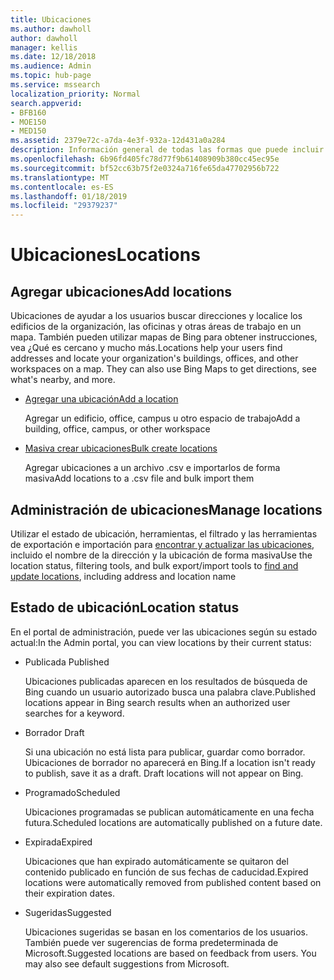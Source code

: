 ```yaml
---
title: Ubicaciones
ms.author: dawholl
author: dawholl
manager: kellis
ms.date: 12/18/2018
ms.audience: Admin
ms.topic: hub-page
ms.service: mssearch
localization_priority: Normal
search.appverid:
- BFB160
- MOE150
- MED150
ms.assetid: 2379e72c-a7da-4e3f-932a-12d431a0a284
description: Información general de todas las formas que puede incluir resultados de trabajo de Microsoft Searc de ubicaciones de su organización
ms.openlocfilehash: 6b96fd405fc78d77f9b61408909b380cc45ec95e
ms.sourcegitcommit: bf52cc63b75f2e0324a716fe65da47702956b722
ms.translationtype: MT
ms.contentlocale: es-ES
ms.lasthandoff: 01/18/2019
ms.locfileid: "29379237"
---
```

# <a name="locations"></a><span data-ttu-id="86afe-103">Ubicaciones</span><span class="sxs-lookup"><span data-stu-id="86afe-103">Locations</span></span>

## <a name="add-locations"></a><span data-ttu-id="86afe-104">Agregar ubicaciones</span><span class="sxs-lookup"><span data-stu-id="86afe-104">Add locations</span></span>

<span data-ttu-id="86afe-p101">Ubicaciones de ayudar a los usuarios buscar direcciones y localice los edificios de la organización, las oficinas y otras áreas de trabajo en un mapa. También pueden utilizar mapas de Bing para obtener instrucciones, vea ¿Qué es cercano y mucho más.</span><span class="sxs-lookup"><span data-stu-id="86afe-p101">Locations help your users find addresses and locate your organization's buildings, offices, and other workspaces on a map. They can also use Bing Maps to get directions, see what's nearby, and more.</span></span>
  
- [<span data-ttu-id="86afe-107">Agregar una ubicación</span><span class="sxs-lookup"><span data-stu-id="86afe-107">Add a location</span></span>](add-a-location.md)
    
    <span data-ttu-id="86afe-108">Agregar un edificio, office, campus u otro espacio de trabajo</span><span class="sxs-lookup"><span data-stu-id="86afe-108">Add a building, office, campus, or other workspace</span></span>
    
- [<span data-ttu-id="86afe-109">Masiva crear ubicaciones</span><span class="sxs-lookup"><span data-stu-id="86afe-109">Bulk create locations</span></span>](bulk-create-locations.md)
    
    <span data-ttu-id="86afe-110">Agregar ubicaciones a un archivo .csv e importarlos de forma masiva</span><span class="sxs-lookup"><span data-stu-id="86afe-110">Add locations to a .csv file and bulk import them</span></span>
    
## <a name="manage-locations"></a><span data-ttu-id="86afe-111">Administración de ubicaciones</span><span class="sxs-lookup"><span data-stu-id="86afe-111">Manage locations</span></span>

<span data-ttu-id="86afe-112">Utilizar el estado de ubicación, herramientas, el filtrado y las herramientas de exportación e importación para [encontrar y actualizar las ubicaciones](manage-locations.md), incluido el nombre de la dirección y la ubicación de forma masiva</span><span class="sxs-lookup"><span data-stu-id="86afe-112">Use the location status, filtering tools, and bulk export/import tools to [find and update locations](manage-locations.md), including address and location name</span></span>
  
## <a name="location-status"></a><span data-ttu-id="86afe-113">Estado de ubicación</span><span class="sxs-lookup"><span data-stu-id="86afe-113">Location status</span></span>

<span data-ttu-id="86afe-114">En el portal de administración, puede ver las ubicaciones según su estado actual:</span><span class="sxs-lookup"><span data-stu-id="86afe-114">In the Admin portal, you can view locations by their current status:</span></span>
  
- <span data-ttu-id="86afe-115">Publicada </span><span class="sxs-lookup"><span data-stu-id="86afe-115">Published</span></span>
    
    <span data-ttu-id="86afe-116">Ubicaciones publicadas aparecen en los resultados de búsqueda de Bing cuando un usuario autorizado busca una palabra clave.</span><span class="sxs-lookup"><span data-stu-id="86afe-116">Published locations appear in Bing search results when an authorized user searches for a keyword.</span></span>
    
- <span data-ttu-id="86afe-117">Borrador </span><span class="sxs-lookup"><span data-stu-id="86afe-117">Draft</span></span>
    
    <span data-ttu-id="86afe-p102">Si una ubicación no está lista para publicar, guardar como borrador. Ubicaciones de borrador no aparecerá en Bing.</span><span class="sxs-lookup"><span data-stu-id="86afe-p102">If a location isn't ready to publish, save it as a draft. Draft locations will not appear on Bing.</span></span>
    
- <span data-ttu-id="86afe-120">Programado</span><span class="sxs-lookup"><span data-stu-id="86afe-120">Scheduled</span></span>
    
    <span data-ttu-id="86afe-121">Ubicaciones programadas se publican automáticamente en una fecha futura.</span><span class="sxs-lookup"><span data-stu-id="86afe-121">Scheduled locations are automatically published on a future date.</span></span>
    
- <span data-ttu-id="86afe-122">Expirada</span><span class="sxs-lookup"><span data-stu-id="86afe-122">Expired</span></span>
    
    <span data-ttu-id="86afe-123">Ubicaciones que han expirado automáticamente se quitaron del contenido publicado en función de sus fechas de caducidad.</span><span class="sxs-lookup"><span data-stu-id="86afe-123">Expired locations were automatically removed from published content based on their expiration dates.</span></span>
    
- <span data-ttu-id="86afe-124">Sugeridas</span><span class="sxs-lookup"><span data-stu-id="86afe-124">Suggested</span></span>
    
    <span data-ttu-id="86afe-p103">Ubicaciones sugeridas se basan en los comentarios de los usuarios. También puede ver sugerencias de forma predeterminada de Microsoft.</span><span class="sxs-lookup"><span data-stu-id="86afe-p103">Suggested locations are based on feedback from users. You may also see default suggestions from Microsoft.</span></span>

  

